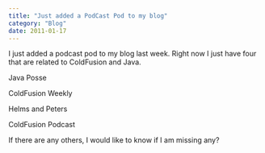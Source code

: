 ```yaml
---
title: "Just added a PodCast Pod to my blog"
category: "Blog"
date: 2011-01-17
---
```



I just added a podcast pod to my blog last week. Right now I just have four that are related to ColdFusion and Java.

Java Posse

ColdFusion Weekly

Helms and Peters

ColdFusion Podcast

If there are any others, I would like to know if I am missing any?